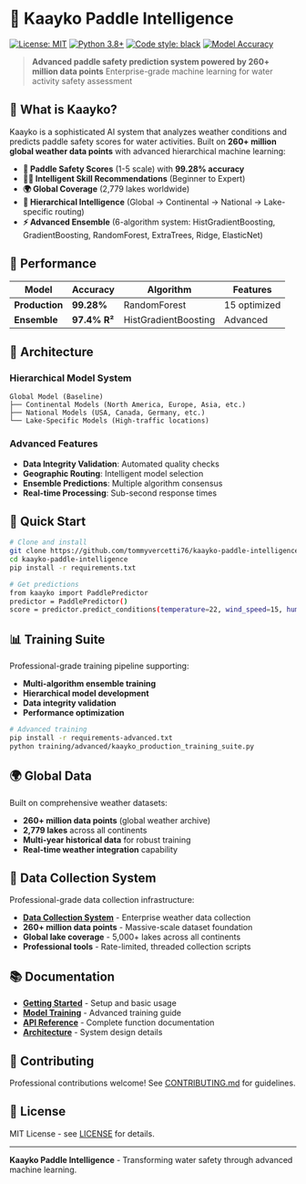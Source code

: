 # 🌊 Kaayko Paddle Intelligence

[![License: MIT](https://img.shields.io/badge/License-MIT-yellow.svg)](https://opensource.org/licenses/MIT) [![Python 3.8+](https://img.shields.io/badge/python-3.8+-blue.svg)](https://www.python.org/downloads/) [![Code style: black](https://img.shields.io/badge/code%20style-black-000000.svg)](https://github.com/psf/black) [![Model Accuracy](https://img.shields.io/badge/Model%20Accuracy-99.28%25-brightgreen.svg)](https://github.com/tommyvercetti76/kaayko-paddle-intelligence)

> **Advanced paddle safety prediction system powered by 260+ million data points**
> Enterprise-grade machine learning for water activity safety assessment

## 🎯 **What is Kaayko?**

Kaayko is a sophisticated AI system that analyzes weather conditions and predicts paddle safety scores for water activities. Built on **260+ million global weather data points** with advanced hierarchical machine learning:

- **🎯 Paddle Safety Scores** (1-5 scale) with **99.28% accuracy**
- **🏄‍♂️ Intelligent Skill Recommendations** (Beginner to Expert)  
- **🌍 Global Coverage** (2,779 lakes worldwide)
- **🧠 Hierarchical Intelligence** (Global → Continental → National → Lake-specific routing)
- **⚡ Advanced Ensemble** (6-algorithm system: HistGradientBoosting, GradientBoosting, RandomForest, ExtraTrees, Ridge, ElasticNet)

## 🚀 **Performance**

| **Model** | **Accuracy** | **Algorithm** | **Features** |
|-----------|-------------|---------------|--------------|
| **Production** | **99.28%** | RandomForest | 15 optimized |
| **Ensemble** | **97.4% R²** | HistGradientBoosting | Advanced |

## 🧠 **Architecture**

### **Hierarchical Model System**
```
Global Model (Baseline)
├── Continental Models (North America, Europe, Asia, etc.)
├── National Models (USA, Canada, Germany, etc.)
└── Lake-Specific Models (High-traffic locations)
```

### **Advanced Features**
- **Data Integrity Validation**: Automated quality checks
- **Geographic Routing**: Intelligent model selection
- **Ensemble Predictions**: Multiple algorithm consensus
- **Real-time Processing**: Sub-second response times

## 🚀 **Quick Start**

```bash
# Clone and install
git clone https://github.com/tommyvercetti76/kaayko-paddle-intelligence.git
cd kaayko-paddle-intelligence
pip install -r requirements.txt

# Get predictions
from kaayko import PaddlePredictor
predictor = PaddlePredictor()
score = predictor.predict_conditions(temperature=22, wind_speed=15, humidity=65)
```

## 📊 **Training Suite**

Professional-grade training pipeline supporting:
- **Multi-algorithm ensemble training**
- **Hierarchical model development**
- **Data integrity validation**
- **Performance optimization**

```bash
# Advanced training
pip install -r requirements-advanced.txt
python training/advanced/kaayko_production_training_suite.py
```

## 🌍 **Global Data**

Built on comprehensive weather datasets:
- **260+ million data points** (global weather archive)
- **2,779 lakes** across all continents
- **Multi-year historical data** for robust training
- **Real-time weather integration** capability

## 🌊 **Data Collection System**

Professional-grade data collection infrastructure:
- [**Data Collection System**](data-collection/README.md) - Enterprise weather data collection
- **260+ million data points** - Massive-scale dataset foundation
- **Global lake coverage** - 5,000+ lakes across all continents
- **Professional tools** - Rate-limited, threaded collection scripts

## 📚 **Documentation**

- [**Getting Started**](docs/getting-started.md) - Setup and basic usage
- [**Model Training**](docs/model-training.md) - Advanced training guide
- [**API Reference**](docs/api-reference.md) - Complete function documentation
- [**Architecture**](docs/architecture.md) - System design details

## 🤝 **Contributing**

Professional contributions welcome! See [CONTRIBUTING.md](CONTRIBUTING.md) for guidelines.

## 📄 **License**

MIT License - see [LICENSE](LICENSE) for details.

---

**Kaayko Paddle Intelligence** - Transforming water safety through advanced machine learning.

